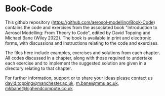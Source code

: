 # Book-Code
This github repository (https://github.com/aerosol-modelling/Book-Code) contains the code and exercises from the associated book "Introduction to Aerosol Modelling: From Theory to Code", edited by David Topping and Michael Bane (Wiley 2022). The book is available in print and electronic forms, with discussions and instructions relating to the code and exercises. 

The files here include examples, exercises and solutions from each chapter. All codes discussed in a chapter, along with those required to undertake each exercise and to implement the suggested solution are given in a directory relating to that chapter.

For further information, support or to share your ideas please contact us david.topping@manchester.ac.uk, m.bane@mmu.ac.uk, mkbane@highendcompute.co.uk
